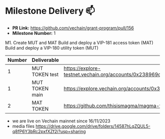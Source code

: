 # Milestone Delivery :mailbox:


* **PR Link:** https://github.com/vechain/grant-program/pull/156
* **Milestone Number:** 1

M1. Create MUT and MAT
Build and deploy a VIP-181 access token (MAT)
Build and deploy a VIP-180 utility token (MUT)


| Number | Deliverable | Link | Status |
| ------------- | ------------- | ------------- |------------- |
| 1| MUT TOKEN test | https://explore-testnet.vechain.org/accounts/0x238969dad3823a07b2072414c1be81b286b8a607/ | ✔️
| 1| MUT TOKEN main | https://explore.vechain.org/accounts/0x36470b7b7feE6e3FfC4fC54B9548E9f8C50C265b/ | ✔️
| 2| MAT TOKEN | https://github.com/thisismagma/magma-token/tree/main/contracts/token  |✔️


* we are live on Vechain mainnet since 16/11/2023
* media files https://drive.google.com/drive/folders/14587hLqZQUL5-q8fP6Y3bRc2pxfXZf2i?usp=sharing
